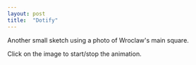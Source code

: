 ```yaml
---
layout: post
title:  "Dotify"
---
```


Another small sketch using a photo of Wroclaw's main square.

Click on the image to start/stop the animation.

<canvas data-processing-sources="{{ site.url }}/sketches/dotify/dotify.pde"></canvas>
